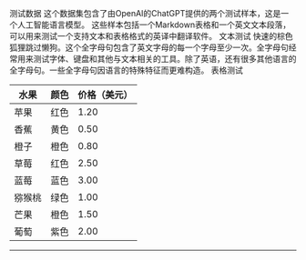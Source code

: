 测试数据
这个数据集包含了由OpenAI的ChatGPT提供的两个测试样本，这是一个人工智能语言模型。
这些样本包括一个Markdown表格和一个英文文本段落，可以用来测试一个支持文本和表格格式的英译中翻译软件。
文本测试
快速的棕色狐狸跳过懒狗。这个全字母句包含了英文字母的每一个字母至少一次。全字母句经常用来测试字体、键盘和其他与文本相关的工具。除了英语，还有很多其他语言的全字母句。一些全字母句因语言的特殊特征而更难构造。
表格测试

| 水果 | 颜色 | 价格（美元） |
| --- | --- | --- |
| 苹果 | 红色 | 1.20 |
| 香蕉 | 黄色 | 0.50 |
| 橙子 | 橙色 | 0.80 |
| 草莓 | 红色 | 2.50 |
| 蓝莓 | 蓝色 | 3.00 |
| 猕猴桃 | 绿色 | 1.00 |
| 芒果 | 橙色 | 1.50 |
| 葡萄 | 紫色 | 2.00 |

---

